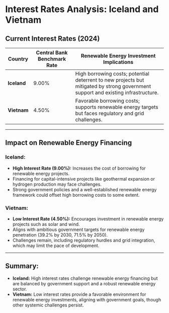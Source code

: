 
# Interest Rates Analysis: Iceland and Vietnam

## Current Interest Rates (2024)

| Country     | Central Bank Benchmark Rate | Renewable Energy Investment Implications                     |
|-------------|-----------------------------|-------------------------------------------------------------|
| **Iceland** | 9.00%                       | High borrowing costs; potential deterrent to new projects but mitigated by strong government support and existing infrastructure. |
| **Vietnam** | 4.50%                       | Favorable borrowing costs; supports renewable energy targets but faces regulatory and grid challenges. |

---

## Impact on Renewable Energy Financing

### Iceland:
- **High Interest Rate (9.00%):** Increases the cost of borrowing for renewable energy projects.
- Financing for capital-intensive projects like geothermal expansion or hydrogen production may face challenges.
- Strong government policies and a well-established renewable energy framework could offset high borrowing costs to some extent.

### Vietnam:
- **Low Interest Rate (4.50%):** Encourages investment in renewable energy projects such as solar and wind.
- Aligns with ambitious government targets for renewable energy penetration (39.2% by 2030, 71.5% by 2050).
- Challenges remain, including regulatory hurdles and grid integration, which may limit the pace of development.

---

## Summary:
- **Iceland:** High interest rates challenge renewable energy financing but are balanced by government support and a robust renewable energy sector.
- **Vietnam:** Low interest rates provide a favorable environment for renewable energy investments, aligning with government goals, though other systemic challenges persist.

